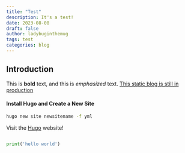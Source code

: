 ```yaml
---
title: "Test"
description: It's a test!
date: 2023-08-08
draft: false
author: ladybuginthemug
tags: test
categories: blog
---
```


## Introduction

This is **bold** text, and this is *emphasized* text. <u>This static blog is still in production</u>


#### Install Hugo and Create a New Site

```bash
hugo new site newsitename -f yml
```


Visit the [Hugo](https://gohugo.io) website!


```python

print('hello world')

```

